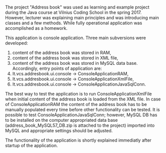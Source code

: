 The project "Address book" was used as learning and example project during the Java course at
Vilnius Coding School in the spring 2017. However, lecturer was explaining main principles and
was introducing main classes and a few methods. While fully operational application was 
accomplished as a homework.

This application is console application. Three main subversions were developed: 
1) content of the address book was stored in RAM,
2) content of the address book was stored in XML file,
3) content of the address book was stored in MySQL data base.
Accordingly, entry points of application are:
1) lt.vcs.addresbook.ui.console -> ConsoleApplicationRAM,
2) lt.vcs.addresbook.ui.console -> ConsoleApplicationXmlFile,
3) lt.vcs.addresbook.ui.console -> ConsoleApplicationJavaSqlConn.

The best way to test the application is to run ConsoleApplicationXmlFile when initial content of
the address book is loaded from the XML file. In case of ConsoleApplicationRAM the content of the
address book has to be manually populated every time before other functionality can be tested.
It is possible to test ConsoleApplicationJavaSqlConn; however, MySQL DB has to be installed on the
computer appropriated data base (address_book_MySQL57_DB.zip is attached to the project) imported
into MySQL and appropriate settings should be adjusted.

The functionality of the application is shortly explained immediatly after startup of the
application.
